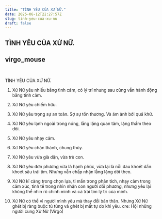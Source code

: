 ```yaml
---
title: "TÌNH YÊU CỦA XỬ NỮ."
date: 2025-06-12T22:27:57Z
slug: tinh-yeu-cua-xu-nu
draft: false
---
```


## TÌNH YÊU CỦA XỬ NỮ.

## virgo_mouse

​
 
 
 
TÌNH YÊU CỦA XỬ NỮ.​ 

 1. Xử Nữ yêu nhiều bằng tình cảm, có lý trí nhưng sau cùng vẫn hành động bằng tình cảm.

 2. Xử Nữ yêu chiếm hữu.

 3. Xử Nữ yêu trọng sự an toàn. Sợ sự tổn thương. Và ám ảnh bởi quá khứ.

 4. Xử Nữ yêu lạnh ngoài trong nóng, lẳng lặng quan tâm, lặng thầm theo dõi.

 5. Xử Nữ yêu nhạy cảm.

 6. Xử Nữ yêu chân thành, chung thủy.

 7. Xử Nữ yêu vừa già dặn, vừa trẻ con.

 8. Xử Nữ yêu đơn phương vừa là hạnh phúc, vừa lại là nỗi đau khoét dần khoét sâu trái tim. Nhưng vẫn chấp nhận lẳng lặng dõi theo.

 9. Xử Nữ kĩ càng trong chọn lựa, tỉ mẩn trong phân tích, nhạy cảm trong cảm xúc, tinh tế trong nhìn nhận con người đối phương, nhưng yêu lại không thể nhìn rõ chính mình và cả trái tim lý trí của mình.

 10. Xử Nữ có thể vì người mình yêu mà thay đổi bản thân. Nhưng Xử Nữ ghét bị ràng buộc tù túng và ghét bị mất tự do khi yêu.
cre: Hội những người cung Xử Nữ (Virgo)​